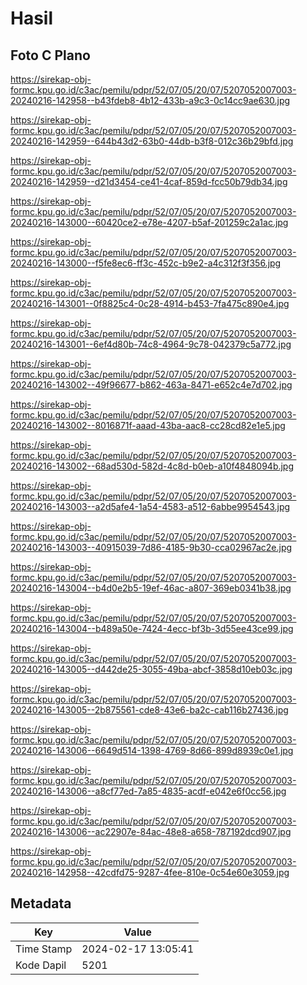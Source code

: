 # Hasil

## Foto C Plano

https://sirekap-obj-formc.kpu.go.id/c3ac/pemilu/pdpr/52/07/05/20/07/5207052007003-20240216-142958--b43fdeb8-4b12-433b-a9c3-0c14cc9ae630.jpg

https://sirekap-obj-formc.kpu.go.id/c3ac/pemilu/pdpr/52/07/05/20/07/5207052007003-20240216-142959--644b43d2-63b0-44db-b3f8-012c36b29bfd.jpg

https://sirekap-obj-formc.kpu.go.id/c3ac/pemilu/pdpr/52/07/05/20/07/5207052007003-20240216-142959--d21d3454-ce41-4caf-859d-fcc50b79db34.jpg

https://sirekap-obj-formc.kpu.go.id/c3ac/pemilu/pdpr/52/07/05/20/07/5207052007003-20240216-143000--60420ce2-e78e-4207-b5af-201259c2a1ac.jpg

https://sirekap-obj-formc.kpu.go.id/c3ac/pemilu/pdpr/52/07/05/20/07/5207052007003-20240216-143000--f5fe8ec6-ff3c-452c-b9e2-a4c312f3f356.jpg

https://sirekap-obj-formc.kpu.go.id/c3ac/pemilu/pdpr/52/07/05/20/07/5207052007003-20240216-143001--0f8825c4-0c28-4914-b453-7fa475c890e4.jpg

https://sirekap-obj-formc.kpu.go.id/c3ac/pemilu/pdpr/52/07/05/20/07/5207052007003-20240216-143001--6ef4d80b-74c8-4964-9c78-042379c5a772.jpg

https://sirekap-obj-formc.kpu.go.id/c3ac/pemilu/pdpr/52/07/05/20/07/5207052007003-20240216-143002--49f96677-b862-463a-8471-e652c4e7d702.jpg

https://sirekap-obj-formc.kpu.go.id/c3ac/pemilu/pdpr/52/07/05/20/07/5207052007003-20240216-143002--8016871f-aaad-43ba-aac8-cc28cd82e1e5.jpg

https://sirekap-obj-formc.kpu.go.id/c3ac/pemilu/pdpr/52/07/05/20/07/5207052007003-20240216-143002--68ad530d-582d-4c8d-b0eb-a10f4848094b.jpg

https://sirekap-obj-formc.kpu.go.id/c3ac/pemilu/pdpr/52/07/05/20/07/5207052007003-20240216-143003--a2d5afe4-1a54-4583-a512-6abbe9954543.jpg

https://sirekap-obj-formc.kpu.go.id/c3ac/pemilu/pdpr/52/07/05/20/07/5207052007003-20240216-143003--40915039-7d86-4185-9b30-cca02967ac2e.jpg

https://sirekap-obj-formc.kpu.go.id/c3ac/pemilu/pdpr/52/07/05/20/07/5207052007003-20240216-143004--b4d0e2b5-19ef-46ac-a807-369eb0341b38.jpg

https://sirekap-obj-formc.kpu.go.id/c3ac/pemilu/pdpr/52/07/05/20/07/5207052007003-20240216-143004--b489a50e-7424-4ecc-bf3b-3d55ee43ce99.jpg

https://sirekap-obj-formc.kpu.go.id/c3ac/pemilu/pdpr/52/07/05/20/07/5207052007003-20240216-143005--d442de25-3055-49ba-abcf-3858d10eb03c.jpg

https://sirekap-obj-formc.kpu.go.id/c3ac/pemilu/pdpr/52/07/05/20/07/5207052007003-20240216-143005--2b875561-cde8-43e6-ba2c-cab116b27436.jpg

https://sirekap-obj-formc.kpu.go.id/c3ac/pemilu/pdpr/52/07/05/20/07/5207052007003-20240216-143006--6649d514-1398-4769-8d66-899d8939c0e1.jpg

https://sirekap-obj-formc.kpu.go.id/c3ac/pemilu/pdpr/52/07/05/20/07/5207052007003-20240216-143006--a8cf77ed-7a85-4835-acdf-e042e6f0cc56.jpg

https://sirekap-obj-formc.kpu.go.id/c3ac/pemilu/pdpr/52/07/05/20/07/5207052007003-20240216-143006--ac22907e-84ac-48e8-a658-787192dcd907.jpg

https://sirekap-obj-formc.kpu.go.id/c3ac/pemilu/pdpr/52/07/05/20/07/5207052007003-20240216-142958--42cdfd75-9287-4fee-810e-0c54e60e3059.jpg


## Metadata

| Key        | Value               |
| ---------- | ------------------- |
| Time Stamp | 2024-02-17 13:05:41 |
| Kode Dapil | 5201                |



